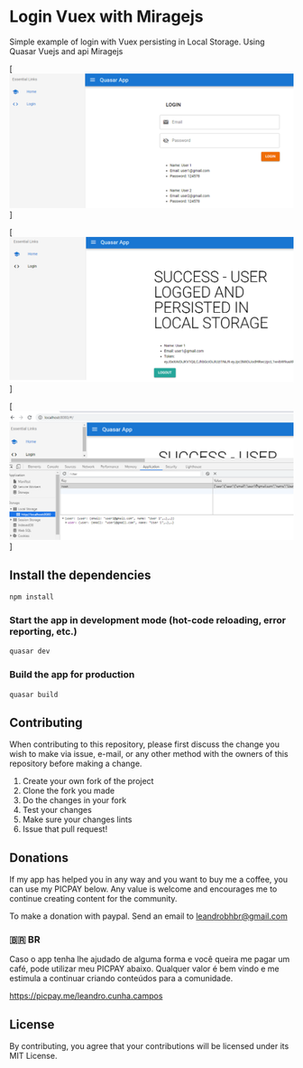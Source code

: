 # Login Vuex with Miragejs

Simple example of login with Vuex persisting in Local Storage. Using Quasar Vuejs and api Miragejs

[![N|Solid](https://raw.githubusercontent.com/leandrobhbr/login-vuex-miragejs-quasar-vuejs/master/docs/quasar1.png?raw=true)]

[![N|Solid](https://raw.githubusercontent.com/leandrobhbr/login-vuex-miragejs-quasar-vuejs/master/docs/quasar2.png?raw=true)]

[![N|Solid](https://raw.githubusercontent.com/leandrobhbr/login-vuex-miragejs-quasar-vuejs/master/docs/quasar3.png?raw=true)]

## Install the dependencies
```bash
npm install
```

### Start the app in development mode (hot-code reloading, error reporting, etc.)
```bash
quasar dev
```

### Build the app for production
```bash
quasar build
```

## Contributing

When contributing to this repository, please first discuss the change you wish to make via issue, e-mail, or any other method with the owners of this repository before making a change.

1. Create your own fork of the project
2. Clone the fork you made
3. Do the changes in your fork
4. Test your changes
5. Make sure your changes lints
6. Issue that pull request!

## Donations

If my app has helped you in any way and you want to buy me a coffee, you can use my PICPAY below. Any value is welcome and encourages me to continue creating content for the community.

To make a donation with paypal. Send an email to <a href="mailto:leandrobhbr@gmail.com">leandrobhbr@gmail.com</a>


### 🇧🇷 **BR**

 Caso o app tenha lhe ajudado de alguma forma e você queira me pagar um café, pode utilizar meu PICPAY abaixo. Qualquer valor é bem vindo e me estimula a continuar criando conteúdos para a comunidade.

https://picpay.me/leandro.cunha.campos


## License

By contributing, you agree that your contributions will be licensed under its MIT License.
